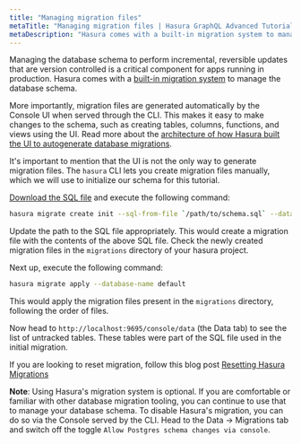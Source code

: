 ```yaml
---
title: "Managing migration files"
metaTitle: "Managing migration files | Hasura GraphQL Advanced Tutorial"
metaDescription: "Hasura comes with a built-in migration system to manage the database schema. Managing the database schema to perform incremental, reversible updates that are version controlled is a critical component for apps running in production."
---
```


Managing the database schema to perform incremental, reversible updates that are version controlled is a critical component for apps running in production. Hasura comes with a [built-in migration system](https://hasura.io/docs/latest/migrations-metadata-seeds/manage-migrations/) to manage the database schema.

More importantly, migration files are generated automatically by the Console UI when served through the CLI. This makes it easy to make changes to the schema, such as creating tables, columns, functions, and views using the UI. Read more about the [architecture of how Hasura built the UI to autogenerate database migrations](https://hasura.io/blog/building-a-ui-for-postgresql-database-migrations/).

It's important to mention that the UI is not the only way to generate migration files. The `hasura` CLI lets you create migration files manually, which we will use to initialize our schema for this tutorial.

[Download the SQL file](https://raw.githubusercontent.com/hasura/learn-graphql/master/tutorials/backend/hasura-advanced/sql/slack-schema.sql) and execute the following command:

```bash
hasura migrate create init --sql-from-file `/path/to/schema.sql` --database-name default
```

Update the path to the SQL file appropriately. This would create a migration file with the contents of the above SQL file. Check the newly created migration files in the `migrations` directory of your hasura project.

Next up, execute the following command:

```bash
hasura migrate apply --database-name default
```

This would apply the migration files present in the `migrations` directory, following the order of files.

Now head to `http://localhost:9695/console/data` (the Data tab) to see the list of untracked tables. These tables were part of the SQL file used in the initial migration.

If you are looking to reset migration, follow this blog post [Resetting Hasura Migrations](https://hasura.io/blog/resetting-hasura-migrations/)

**Note**: Using Hasura's migration system is optional. If you are comfortable or familiar with other database migration tooling, you can continue to use that to manage your database schema. To disable Hasura's migration, you can do so via the Console served by the CLI. Head to the Data -> Migrations tab and switch off the toggle `Allow Postgres schema changes via console`.
